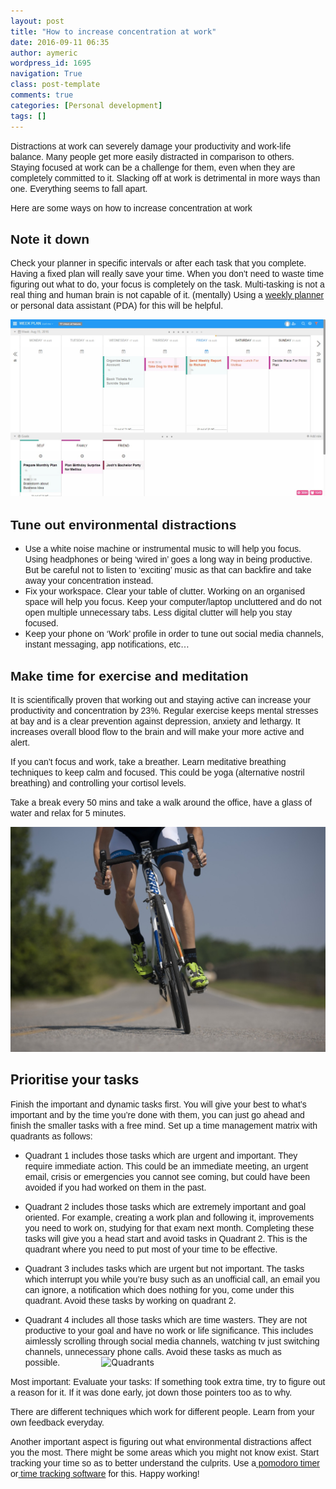 ```yaml
---
layout: post
title: "How to increase concentration at work"
date: 2016-09-11 06:35
author: aymeric
wordpress_id: 1695
navigation: True
class: post-template
comments: true
categories: [Personal development]
tags: []
---
```

<span style="font-family: Arial;">Distractions at work can severely damage your productivity and work-life balance. Many people get more easily distracted in comparison to others. Staying focused at work can be a challenge for them, even when they are completely committed to it. Slacking off at work is detrimental in more ways than one. Everything seems to fall apart.</span>

<span style="font-family: Arial;">Here are some ways on how to increase concentration at work</span><!--more-->


## <span style="font-family: Arial;">Note it down</span>


<span style="font-family: Arial;">Check your planner in specific intervals or after each task that you complete. Having a fixed plan will really save your time. When you don’t need to waste time figuring out what to do, your focus is completely on the task. Multi-tasking is not a real thing and human brain is not capable of it. (mentally) Using a </span><a href="http://weekplan.net/"><span style="font-family: Arial;">weekly planner</span></a><span style="font-family: Arial;"> or personal data assistant (PDA) for this will be helpful.</span>

<span style="font-family: Arial;">![Screenshot1.jpg](/assets/images/uploads/1695-YZ1HD1R0c9Bn_LpfSeh--0A0dHpj_SwdiF3kdKUTUVsa2mZxUZm9L6PNRKm6WhLpO1lv4vIjTpUyGzIulXeHC47lNajRVfp98Um9T8EQBF_0V5pxvBJqoYNNLY_yJ3KBUzIgTv6p)</span>


## <span style="font-family: Arial;">Tune out environmental distractions</span>




*   <span style="font-family: Arial;">Use a white noise machine or instrumental music to will help you focus. Using headphones or being ‘wired in’ goes a long way in being productive. But be careful not to listen to ‘exciting’ music as that can backfire and take away your concentration instead. </span>
*   <span style="font-family: Arial;">Fix your workspace. Clear your table of clutter. Working on an organised space will help you focus. Keep your computer/laptop uncluttered and do not open multiple unnecessary tabs. Less digital clutter will help you stay focused.</span>
*   <span style="font-family: Arial;">Keep your phone on ‘Work’ profile in order to tune out social media channels, instant messaging, app notifications, etc…</span>


## <span style="font-family: Arial;">Make time for exercise and meditation</span>


<span style="font-family: Arial;">It is scientifically proven that working out and staying active can increase your productivity and concentration by 23%. Regular exercise keeps mental stresses at bay and is a clear prevention against depression, anxiety and lethargy. It increases overall blood flow to the brain and will make your more active and alert.</span>

<span style="font-family: Arial;">If you can’t focus and work, take a breather. Learn meditative breathing techniques to keep calm and focused. This could be yoga (alternative nostril breathing) and controlling your cortisol levels.</span>

<span style="font-family: Arial;">Take a break every 50 mins and take a walk around the office, have a glass of water and relax for 5 minutes.</span>

<span style="font-family: Arial;">![cycling-655565_1280.jpg](/assets/images/uploads/1695-4rJODNDOD8_swNNPvwg0Uhru-Lx9l5USSbD5vRptJLb31B8-L_tWoj6ax5rQ7FvlQXfMuLLff3j7wwRyAz-q93jkISvzFE5kb-oTY0zVTjaHI_b5QLinuY-aCVxI0Fw_X3HOtfIY)</span>


## Prioritise your tasks


<span style="font-family: Arial;">Finish the important and dynamic tasks first. You will give your best to what’s important and by the time you’re done with them, you can just go ahead and finish the smaller tasks with a free mind. Set up a time management matrix with quadrants as follows:</span>


*   <span style="font-family: Arial;">Quadrant 1 includes those tasks which are urgent and important. They require immediate action. This could be an immediate meeting, an urgent email, crisis or emergencies you cannot see coming, but could have been avoided if you had worked on them in the past.</span>


*   <span style="font-family: Arial;">Quadrant 2 includes those tasks which are extremely important and goal oriented. For example, creating a work plan and following it, improvements you need to work on, studying for that exam next month. Completing these tasks will give you a head start and avoid tasks in Quadrant 2. This is the quadrant where you need to put most of your time to be effective.</span>


*   <span style="font-family: Arial;">Quadrant 3 includes tasks which are urgent but not important. The tasks which interrupt you while you’re busy such as an unofficial call, an email you can ignore, a notification which does nothing for you, come under this quadrant. Avoid these tasks by working on quadrant 2.</span>


*   <span style="font-family: Arial;">Quadrant 4 includes all those tasks which are time wasters. They are not productive to your goal and have no work or life significance. This includes aimlessly scrolling through social media channels, watching tv just switching channels, unnecessary phone calls. Avoid these tasks as much as possible.                 </span>
![Quadrants](http://weekplan.net/wp-content/themes/weekplan4/images/quadrants.png)

<span style="font-family: Arial;">Most important: Evaluate your tasks: If something took extra time, try to figure out a reason for it. If it was done early, jot down those pointers too as to why.</span>

<span style="font-family: Arial;">There are different techniques which work for different people. Learn from your own feedback everyday. </span>

<span style="font-family: Arial;">Another important aspect is figuring out what environmental distractions affect you the most. There might be some areas which you might not know exist. Start tracking your time so as to better understand the culprits. Use a</span><a href="http://weekplan.net/how-to-instantly-increase-your-productivity-today-using-the-pomodoro-technique/"><span style="font-family: Arial;"> pomodoro timer</span></a><span style="font-family: Arial;"> or</span><a href="https://app.weekplan.net/"><span style="font-family: Arial;"> time tracking software</span></a><span style="font-family: Arial;"> for this. Happy working!</span>

&nbsp;
